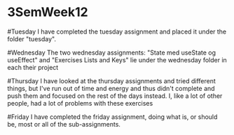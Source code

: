 # 3SemWeek12

#Tuesday
I have completed the tuesday assignment and placed it under the folder "tuesday".

#Wednesday
The two wednesday assignments: "State med useState og useEffect" and "Exercises Lists and Keys"
lie under the wednesday folder in each their project

#Thursday
I have looked at the thursday assignments and tried different things, but I've run out of time
and energy and thus didn't complete and push them and focused on the rest of the days instead.
I, like a lot of other people, had a lot of problems with these exercises

#Friday
I have completed the friday assignment, doing what is, or should be, most or all of the sub-assignments.
